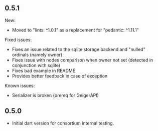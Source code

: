 ## 0.5.1

New:
- Moved to "lints: ^1.0.1" as a replacement for "pedantic: ^1.11.1" 

Fixed issues:
- Fixes an issue related to the sqlite storage backend and "nulled" ordinals (namely owner)
- Fixes issue with nodes comparison when owner not set (detected in conjunction with sqlite)
- Fixes bad example in README
- Provides better feedback in case of exception

Known issues:
- Serializer is broken (prereq for GeigerAPI)

## 0.5.0

- Initial dart version for consortium internal testing.

